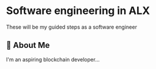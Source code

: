 
# Software engineering in ALX

These will be my guided steps as a software engineer
## 🚀 About Me
I'm an aspiring blockchain developer...

